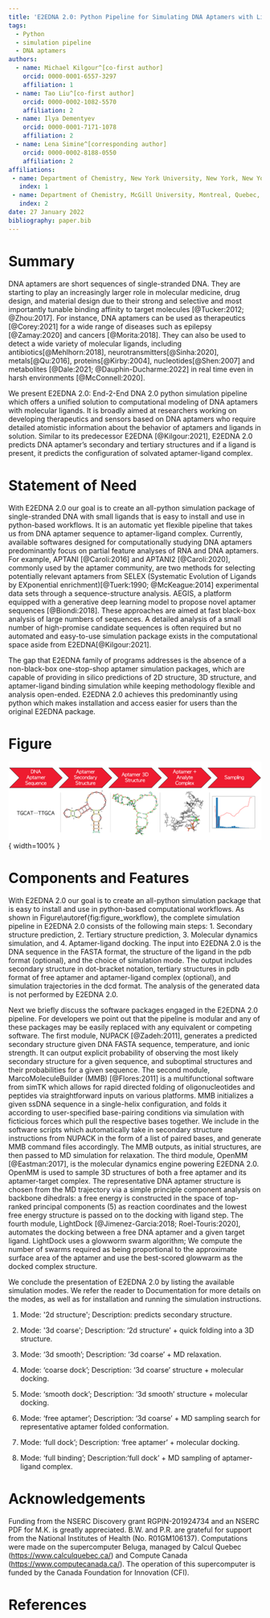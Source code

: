 ```yaml
---
title: 'E2EDNA 2.0: Python Pipeline for Simulating DNA Aptamers with Ligands'
tags:
  - Python
  - simulation pipeline
  - DNA aptamers
authors:
  - name: Michael Kilgour^[co-first author]
    orcid: 0000-0001-6557-3297
    affiliation: 1
  - name: Tao Liu^[co-first author]
    orcid: 0000-0002-1082-5570
    affiliation: 2
  - name: Ilya Dementyev
    orcid: 0000-0001-7171-1078
    affiliation: 2
  - name: Lena Simine^[corresponding author]
    orcid: 0000-0002-8188-0550
    affiliation: 2
affiliations:
 - name: Department of Chemistry, New York University, New York, New York, USA
   index: 1
 - name: Department of Chemistry, McGill University, Montreal, Quebec, Canada
   index: 2
date: 27 January 2022
bibliography: paper.bib
---
```


# Summary

DNA aptamers are short sequences of single-stranded DNA. They are starting to play an increasingly larger role in molecular medicine, drug design, and material design due to their strong and selective and most importantly tunable binding affinity to target molecules [@Tucker:2012; @Zhou:2017]. For instance, DNA aptamers can be used as therapeutics [@Corey:2021] for a wide range of diseases such as epilepsy [@Zamay:2020] and cancers [@Morita:2018]. They can also be used to detect a wide variety of molecular ligands, including antibiotics[@Mehlhorn:2018], neurotransmitters[@Sinha:2020], metals[@Qu:2016], proteins[@Kirby:2004], nucleotides[@Shen:2007] and metabolites [@Dale:2021; @Dauphin-Ducharme:2022] in real time even in harsh environments [@McConnell:2020].

We present E2EDNA 2.0: End-2-End DNA 2.0 python simulation pipeline which offers a unified solution to computational modeling of DNA aptamers with molecular ligands. It is broadly aimed at researchers working on developing therapeutics and sensors based on DNA aptamers who require detailed atomistic information about the behavior of aptamers and ligands in solution. Similar to its predecessor E2EDNA [@Kilgour:2021], E2EDNA 2.0 predicts DNA aptamer’s secondary and tertiary structures and if a ligand is present, it predicts the configuration of solvated aptamer-ligand complex. 

# Statement of Need

With E2EDNA 2.0 our goal is to create an all-python simulation package of single-stranded DNA with small ligands that is easy to install and use in python-based workflows. It is an automatic yet flexible pipeline that takes us from DNA aptamer sequence to aptamer-ligand complex. Currently, available softwares designed for computationally studying DNA aptamers predominantly focus on partial feature analyses of RNA and DNA aptamers. For example, APTANI [@Caroli:2016] and APTANI2 [@Caroli:2020], commonly used by the aptamer community, are two methods for selecting potentially relevant aptamers from SELEX (Systematic Evolution of Ligands by EXponential enrichment)[@Tuerk:1990; @McKeague:2014] experimental data sets through a sequence-structure analysis. AEGIS, a platform equipped with a generative deep learning model to propose novel aptamer sequences [@Biondi:2018].  These approaches are aimed at fast black-box analysis of large numbers of sequences. A detailed analysis of a small number of high-promise candidate sequences is often required but no automated and easy-to-use simulation package exists in the computational space aside from E2EDNA[@Kilgour:2021]. 

The gap that E2EDNA family of programs addresses is the absence of a non-black-box one-stop-shop aptamer simulation packages, which are capable of providing in silico predictions of 2D structure, 3D structure, and aptamer-ligand binding simulation while keeping methodology flexible and analysis open-ended. E2EDNA 2.0 achieves this predominantly using python which makes installation and access easier for users than the original E2EDNA package.

# Figure

![Schematic workflow of E2EDNA 2.0 pipeline.\label{fig:figure_workflow}](figure_workflow.png){ width=100% }


# Components and Features

With E2EDNA 2.0 our goal is to create an all-python simulation package that is easy to install and use in python-based computational workflows. As shown in Figure\autoref{fig:figure_workflow}, the complete simulation pipeline in E2EDNA 2.0 consists of the following main steps: 1. Secondary structure prediction, 2. Tertiary structure prediction, 3. Molecular dynamics simulation, and 4. Aptamer-ligand docking. The input into E2EDNA 2.0 is the DNA sequence in the FASTA format, the structure of the ligand in the pdb format (optional), and the choice of simulation mode. The output includes secondary structure in dot-bracket notation, tertiary structures in pdb format of free aptamer and aptamer-ligand complex (optional), and simulation trajectories in the dcd format. The analysis of the generated data is not performed by E2EDNA 2.0.

Next we briefly discuss the software packages engaged in the E2EDNA 2.0 pipeline. For developers we point out that the pipeline is modular and any of these packages may be easily replaced with any equivalent or competing software. The first module, NUPACK [@Zadeh:2011], generates a predicted secondary structure given DNA FASTA sequence, temperature, and ionic strength. It can output explicit probability of observing the most likely secondary structure for a given sequence, and suboptimal structures and their probabilities for a given sequence. The second module, MarcoMoleculeBuilder (MMB) [@Flores:2011] is a multifunctional software from simTK which allows for rapid directed folding of oligonucleotides and peptides via straightforward inputs on various platforms. MMB initializes a given ssDNA sequence in a single-helix configuration, and folds it according to user-specified base-pairing conditions via simulation with ficticious forces which pull the respective bases together. We include in the software scripts which automatically take in secondary structure instructions from NUPACK in the form of a list of paired bases, and generate MMB command files accordingly. The MMB outputs, as initial structures, are then passed to MD simulation for relaxation. The third module, OpenMM [@Eastman:2017], is the molecular dynamics engine powering E2EDNA 2.0. OpenMM is used to sample 3D structures of both a free aptamer and its aptamer-target complex. The representative DNA aptamer structure is chosen from the MD trajectory via a simple principle component analysis on backbone dihedrals: a free energy is constructed in the space of top-ranked principal components (5) as reaction coordinates and the lowest free energy structure is passed on to the docking with ligand step. The fourth module, LightDock [@Jimenez-Garcia:2018; Roel-Touris:2020], automates the docking between a free DNA aptamer and a given target ligand. LightDock uses a glowworm swarm algorithm; We compute the number of swarms required as being proportional to the approximate surface area of the aptamer and use the best-scored glowwarm as the docked complex structure.

We conclude the presentation of E2EDNA 2.0 by listing the available simulation modes. We refer the reader to Documentation for more details on the modes, as well as for installation and running the simulation instructions.

1. Mode: '2d structure'; Description: predicts secondary structure.

2. Mode: '3d coarse';    Description: ‘2d structure’ + quick folding into a 3D structure.

3. Mode: ‘3d smooth’;    Description: ‘3d coarse’ + MD relaxation.

4. Mode: ‘coarse dock’;  Description: ‘3d coarse’ structure  + molecular docking.

5. Mode: ‘smooth dock’;  Description: ‘3d smooth’ structure + molecular docking.

6. Mode: ‘free aptamer’; Description: ‘3d coarse’ + MD sampling search for representative aptamer folded conformation.

7. Mode: ‘full dock’;    Description: ‘free aptamer’ + molecular docking.

8. Mode: ‘full binding’; Description:‘full dock’ + MD sampling of aptamer-ligand complex.

# Acknowledgements

Funding from the NSERC Discovery grant RGPIN-201924734 and an NSERC PDF for M.K. is greatly appreciated. B.W. and P.R. are grateful for support from the National Institutes of Health (No. R01GM106137). Computations were made on the supercomputer Beluga, managed by Calcul Quebec (https://www.calculquebec.ca/) and Compute Canada (https://www.computecanada.ca/). The operation of this supercomputer is funded by the Canada Foundation for Innovation (CFI).

# References
